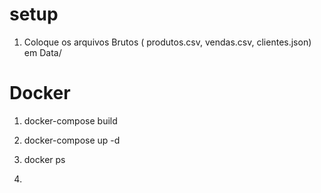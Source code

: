 # setup
1. Coloque os arquivos Brutos ( produtos.csv, vendas.csv, clientes.json) em Data/

# Docker
1. docker-compose build

2. docker-compose up -d

3. docker ps

4. 